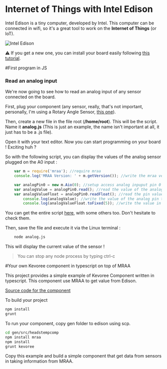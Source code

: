 Internet of Things with Intel Edison
=======

Intel Edison is a tiny computer, developed by Intel. This computer can be connected in wifi, so it's a great tool to work on the **Internet of Things** (or IoT).

![Intel Edison](http://www.seeedstudio.com/depot/images/102990161%201.jpg)


:warning:
If you get a new one, you can install your board easily following [this tutorial](INSTALL.md).

#First program in JS

###  Read an analog input ###

We're now going to see how to read an analog input of any sensor connected on the board.

First, plug your component (any sensor, really, that's not important, personally, I'm using a Rotary Angle Sensor,  [this one](https://software.intel.com/en-us/iot/hardware/sensors/grove-rotary-angle-sensor)).

Then, create a new file in the file root (**/home/root**). This will be the script.
Name it **analog.js** (This is just an example, the name isn't important at all, it just has to be a .js file).

Open it with your text editor. Now you can start programming on your board ! Exciting huh ?

So with the following script, you can display the values of the analog sensor plugged on the A0 input :

```js
    var m = require('mraa'); //require mraa
	console.log('MRAA Version: ' + m.getVersion()); //write the mraa version to the console

	var analogPin0 = new m.Aio(0); //setup access analog inpuput pin 0
	var analogValue = analogPin0.read(); //read the value of the analog pin
	var analogValueFloat = analogPin0.readFloat(); //read the pin value as a float
		console.log(analogValue); //write the value of the analog pin to the console
		console.log(analogValueFloat.toFixed(5)); //write the value in the float format
```

You can get the entire script [here](https://github.com/intel-iot-devkit/mraa/tree/master/examples/javascript), with some others too. Don't hesitate to check them.



Then, save the file and execute it via the Linux terminal :

```sh
    node analog.js
```

This will display the current value of the sensor !

> You can stop any node process by typing ctrl-c




#Your own Kevoree component in typescript on top of MRAA

This project provides a simple example of  Kevoree Component written in typescript. This component use  MRAA to get value from Edison.

[Source code for the component](https://github.com/barais/EJCP15/blob/master/7.IotWithEdison/examples/src/headstempcomp/lib/HeadsTempEdisonComp.ts)

To build your project

```sh
npm install
grunt
```

To run your component, copy gen folder to edison using scp.

```sh
cd gen/src/headstempcomp
npm install mraa
npm install
grunt kevoree
```


Copy this example and build a simple component that get data from sensors in taking information from MRAA.
